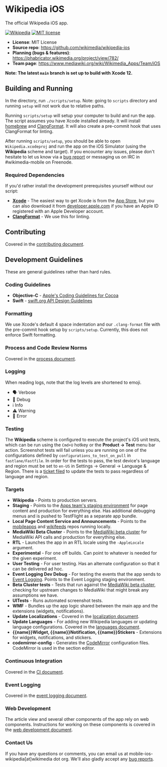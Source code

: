 # Wikipedia iOS
The official Wikipedia iOS app.

[![Wikipedia](https://circleci.com/gh/wikimedia/wikipedia-ios.svg?style=shield)](https://github.com/wikimedia/wikipedia-ios)
[![MIT license](https://img.shields.io/badge/license-MIT-lightgrey.svg)](https://raw.githubusercontent.com/wikimedia/wikipedia-ios/main/LICENSE.txt)

* **License**: MIT License
* **Source repo**: https://github.com/wikimedia/wikipedia-ios
* **Planning (bugs & features)**: https://phabricator.wikimedia.org/project/view/782/
* **Team page**: https://www.mediawiki.org/wiki/Wikimedia_Apps/Team/iOS

**Note: The latest `main` branch is set up to build with Xcode 12.**

## Building and Running

In the directory, run `./scripts/setup`.  Note: going to `scripts` directory and running `setup` will not work due to relative paths.

Running `scripts/setup` will setup your computer to build and run the app. The script assumes you have Xcode installed already. It will install [homebrew](https://brew.sh) and [ClangFormat](https://clang.llvm.org/docs/ClangFormat.html). It will also create a pre-commit hook that uses ClangFormat for linting.

After running `scripts/setup`, you should be able to open `Wikipedia.xcodeproj` and run the app on the iOS Simulator (using the **Wikipedia** scheme and target). If you encounter any issues, please don't hesitate to let us know via a [bug report](https://phabricator.wikimedia.org/maniphest/task/edit/form/1/?title=[BUG]&projects=wikipedia-ios-app-product-backlog,ios-app-bugs&description=%3D%3D%3D+How+many+times+were+you+able+to+reproduce+it?%0D%0A%0D%0A%3D%3D%3D+Steps+to+reproduce%0D%0A%23+%0D%0A%23+%0D%0A%23+%0D%0A%0D%0A%3D%3D%3D+Expected+results%0D%0A%0D%0A%3D%3D%3D+Actual+results%0D%0A%0D%0A%3D%3D%3D+Screenshots%0D%0A%0D%0A%3D%3D%3D+Environments+observed%0D%0A**App+version%3A+**+%0D%0A**OS+versions%3A**+%0D%0A**Device+model%3A**+%0D%0A**Device+language%3A**+%0D%0A%0D%0A%3D%3D%3D+Regression?+%0D%0A%0D%0A+Tag++task+with+%23Regression+%0A) or messaging us on IRC in #wikimedia-mobile on Freenode.

### Required Dependencies
If you'd rather install the development prerequisites yourself without our script:

* [**Xcode**](https://itunes.apple.com/us/app/xcode/id497799835) - The easiest way to get Xcode is from the [App Store](https://itunes.apple.com/us/app/xcode/id497799835?mt=12), but you can also download it from [developer.apple.com](https://developer.apple.com/) if you have an Apple ID registered with an Apple Developer account.
* [**ClangFormat**](https://clang.llvm.org/docs/ClangFormat.html) - We use this for linting.

## Contributing
Covered in the [contributing document](CONTRIBUTING.md).

## Development Guidelines
These are general guidelines rather than hard rules.

### Coding Guidelines
- **Objective-C** - [Apple's Coding Guidelines for Cocoa](https://developer.apple.com/library/content/documentation/Cocoa/Conceptual/CodingGuidelines/CodingGuidelines.html)
- **Swift** - [swift.org API Design Guidelines](https://swift.org/documentation/api-design-guidelines/)

### Formatting
We use Xcode's default 4 space indentation and our `.clang-format` file with the pre-commit hook setup by `scripts/setup`. Currently, this does not enforce Swift formatting.

### Process and Code Review Norms
Covered in the [process document](docs/process.md).

### Logging
When reading logs, note that the log levels are shortened to emoji.
- 🗣️ Verbose
- 💬 Debug
- ℹ️ Info
- ⚠️ Warning
- 🚨 Error 

### Testing
The **Wikipedia** scheme is configured to execute the project's iOS unit tests, which can be run using the `Cmd+U` hotkey or the **Product → Test** menu bar action. Screenshot tests will fail unless you are running on one of the configurations defined by `configurations_to_test_on_pull` in `fastlane/Fastfile`. In order for the tests to pass, the test device's language and region must be set to `en-US` in Settings → General → Language & Region. There is a [ticket filed](https://phabricator.wikimedia.org/T259859) to update the tests to pass regardless of language and region.

### Targets
- **Wikipedia** - Points to production servers.
- **Staging** - Points to the [Apps team's staging environment](https://mobileapps.wmflabs.org) for page content and production for everything else. Has additional debugging menus and is pushed to TestFlight as a separate app bundle.
- **Local Page Content Service and Announcements** - Points to the [mobileapps](https://gerrit.wikimedia.org/r/q/project:mediawiki%252Fservices%252Fmobileapps) and [wikifeeds](https://gerrit.wikimedia.org/r/q/project:mediawiki%252Fservices%252Fwikifeeds) repos running locally.
- **MediaWiki Beta Cluster** - Points to the [MediaWiki beta cluster](https://www.mediawiki.org/wiki/Beta_Cluster) for MediaWiki API calls and production for everything else.
- **RTL** - Launches the app in an RTL locale using the `-AppleLocale` argument.
- **Experimental** - For one off builds. Can point to whatever is needed for the given experiment.
- **User Testing** - For user testing. Has an alternate configuration so that it can be delivered ad hoc.
- **Event Logging Dev Debug** - For testing the events that the app sends to [Event Logging](https://wikitech.wikimedia.org/wiki/Analytics/Systems/EventLogging). Points to the Event Logging staging environment.
- **Beta Cluster tests** - Tests that run against the [MediaWiki beta cluster](https://www.mediawiki.org/wiki/Beta_Cluster), checking for upstream changes to MediaWiki that might break any assumptions we have.
- **UITests** - Runs automated screenshot tests.
- **WMF** - Bundles up the app logic shared between the main app and the extensions (widgets, notifications).
- **Update Localizations** - Covered in the [localization document](docs/localization.md).
- **Update Languages** - For adding new Wikipedia languages or updating language configurations. Covered in the [languages document](docs/languages.md).
- **{{name}}Widget, {{name}}Notification, {{name}}Stickers** - Extensions for widgets, notifications, and stickers.
- **codemirror-config** - Generates the [CodeMirror](https://codemirror.net) configuration files. CodeMirror is used in the section editor.

### Continuous Integration
Covered in the [CI document](docs/ci.md).

### Event Logging
Covered in the [event logging document](docs/event_logging.md).

### Web Development
The article view and several other components of the app rely on web components. Instructions for working on these components is covered in the [web development document](docs/web_dev.md).

### Contact Us
If you have any questions or comments, you can email us at mobile-ios-wikipedia[at]wikimedia dot org. We'll also gladly accept any [bug reports](https://phabricator.wikimedia.org/maniphest/task/edit/form/1/?title=[BUG]&projects=wikipedia-ios-app-product-backlog,ios-app-bugs&description=%3D%3D%3D+How+many+times+were+you+able+to+reproduce+it?%0D%0A%0D%0A%3D%3D%3D+Steps+to+reproduce%0D%0A%23+%0D%0A%23+%0D%0A%23+%0D%0A%0D%0A%3D%3D%3D+Expected+results%0D%0A%0D%0A%3D%3D%3D+Actual+results%0D%0A%0D%0A%3D%3D%3D+Screenshots%0D%0A%0D%0A%3D%3D%3D+Environments+observed%0D%0A**App+version%3A+**+%0D%0A**OS+versions%3A**+%0D%0A**Device+model%3A**+%0D%0A**Device+language%3A**+%0D%0A%0D%0A%3D%3D%3D+Regression?+%0D%0A%0D%0A+Tag++task+with+%23Regression+%0A).

